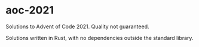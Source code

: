# aoc-2021
Solutions to Advent of Code 2021. Quality not guaranteed.

Solutions written in Rust, with no dependencies outside the standard library.

